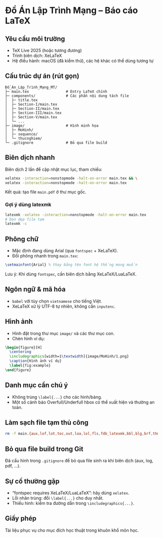 # Đồ Án Lập Trình Mạng – Báo cáo LaTeX

## Yêu cầu môi trường
- TeX Live 2025 (hoặc tương đương)
- Trình biên dịch: XeLaTeX
- Hệ điều hành: macOS (đã kiểm thử), các hệ khác có thể dùng tương tự

## Cấu trúc dự án (rút gọn)
```
Đồ_Án_Lập_Trình_Mạng_MT/
├─ main.tex                 # Entry LaTeX chính
├─ components/              # Các phần nội dung tách file
│  ├─ title.tex
│  ├─ Section-I/main.tex
│  ├─ Section-II/main.tex
│  ├─ Section-III/main.tex
│  ├─ Section-V/main.tex
│  └─ ...
├─ image/                   # Hình minh họa
│  ├─ MoHinh/
│  ├─ sequence/
│  └─ thucnghiem/
└─ .gitignore               # Bỏ qua file build
```

## Biên dịch nhanh
Biên dịch 2 lần để cập nhật mục lục, tham chiếu:
```bash
xelatex -interaction=nonstopmode -halt-on-error main.tex && \
xelatex -interaction=nonstopmode -halt-on-error main.tex
```
Kết quả: tạo file `main.pdf` ở thư mục gốc.

### Gợi ý dùng latexmk
```bash
latexmk -xelatex -interaction=nonstopmode -halt-on-error main.tex
# Dọn dẹp file tạm
latexmk -c
```

## Phông chữ
- Mặc định đang dùng Arial (qua `fontspec` + XeLaTeX).
- Đổi phông nhanh trong `main.tex`:
```tex
\setmainfont{Arial} % thay bằng tên font hệ thống mong muốn
```
Lưu ý: Khi dùng `fontspec`, cần biên dịch bằng XeLaTeX/LuaLaTeX.

## Ngôn ngữ & mã hóa
- `babel` với tùy chọn `vietnamese` cho tiếng Việt.
- XeLaTeX xử lý UTF-8 tự nhiên, không cần `inputenc`.

## Hình ảnh
- Hình đặt trong thư mục `image/` và các thư mục con.
- Chèn hình ví dụ:
```tex
\begin{figure}[H]
  \centering
  \includegraphics[width=1\textwidth]{image/MoHinh/1.png}
  \caption{Hình ảnh ví dụ}
  \label{fig:example}
\end{figure}
```

## Danh mục cần chú ý
- Không trùng `\label{...}` cho các hình/bảng.
- Một số cảnh báo Overfull/Underfull hbox có thể xuất hiện và thường an toàn.

## Làm sạch file tạm thủ công
```bash
rm -f main.{aux,lof,lot,toc,out,loa,lol,fls,fdb_latexmk,bbl,blg,brf,thm}
```

## Bỏ qua file build trong Git
Đã cấu hình trong `.gitignore` để bỏ qua file sinh ra khi biên dịch (aux, log, pdf, ...).

## Sự cố thường gặp
- “fontspec requires XeLaTeX/LuaLaTeX”: hãy dùng `xelatex`.
- Lỗi nhãn trùng: đổi `\label{...}` cho duy nhất.
- Thiếu hình: kiểm tra đường dẫn trong `\includegraphics{...}`.

## Giấy phép
Tài liệu phục vụ cho mục đích học thuật trong khuôn khổ môn học.
